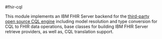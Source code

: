 #fhir-cql

This module implements an IBM FHIR Server backend for the [third-party open source CQL engine](https://github.com/DBCG/cql_engine/) including model resolution and type conversion for CQL to FHIR data operations, base classes for building IBM FHIR Server retrieve providers, as well as, CQL translation support. 